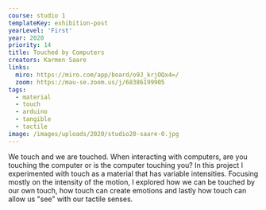 ```yaml
---
course: studio 1
templateKey: exhibition-post
yearLevel: 'First'
year: 2020
priority: 14
title: Touched by Computers
creators: Karmen Saare
links:
  miro: https://miro.com/app/board/o9J_krjOQx4=/
  zoom: https://mau-se.zoom.us/j/68386199905
tags:
  - material
  - touch
  - arduino
  - tangible
  - tactile
image: /images/uploads/2020/studio20-saare-0.jpg
---
```


We touch and we are touched. When interacting with computers, are you touching the computer or is the computer touching you? In this project I experimented with touch as a material that has variable intensities. Focusing mostly on the intensity of the motion, I explored how we can be touched by our own touch, how touch can create emotions and lastly how touch can allow us "see" with our tactile senses.

